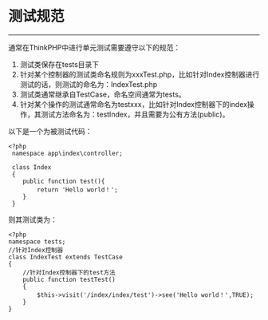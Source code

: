 # 测试规范

* * * * *
通常在ThinkPHP中进行单元测试需要遵守以下的规范：
1. 测试类保存在tests目录下
2. 针对某个控制器的测试类命名规则为xxxTest.php，比如针对Index控制器进行测试的话，则测试的命名为：IndexTest.php
3. 测试类通常继承自TestCase，命名空间通常为tests。
4. 针对某个操作的测试通常命名为testxxx，比如针对Index控制器下的index操作，其测试方法命名为：testIndex，并且需要为公有方法(public)。

以下是一个为被测试代码：

~~~
<?php
 namespace app\index\controller;
 
 class Index
 {
	public function test(){
		return 'Hello world！';
	}
 }
~~~

则其测试类为：

~~~
<?php
namespace tests;
//针对Index控制器
class IndexTest extends TestCase
{
	//针对Index控制器下的test方法
    public function testTest()
    {
        $this->visit('/index/index/test')->see('Hello world！',TRUE);
    }
}
~~~